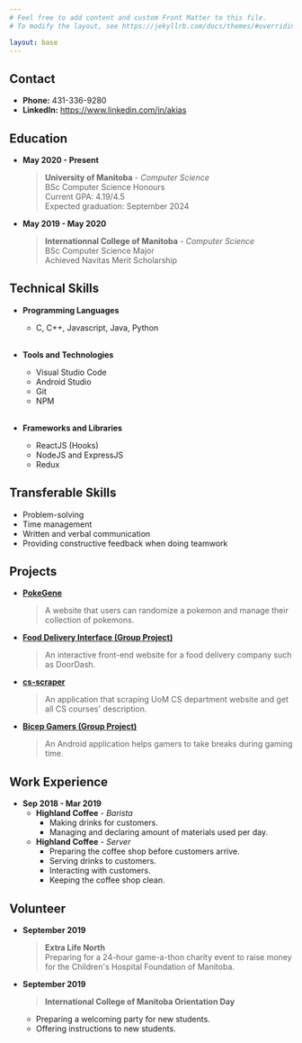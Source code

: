 ```yaml
---
# Feel free to add content and custom Front Matter to this file.
# To modify the layout, see https://jekyllrb.com/docs/themes/#overriding-theme-defaults

layout: base
---
```


## Contact

* **Phone:** 431-336-9280
* **LinkedIn:** <https://www.linkedin.com/in/akias>

## Education

* **May 2020 - Present**
  > **University of Manitoba** - _Computer Science_  
    BSc Computer Science Honours  
    Current GPA: 4.19/4.5  
    Expected graduation: September 2024

* **May 2019 - May 2020**
  > **Internationnal College of Manitoba** - _Computer Science_  
    BSc Computer Science Major  
    Achieved Navitas Merit Scholarship

## Technical Skills

* **Programming Languages**
  * C, C++, Javascript, Java, Python
  <br>

* **Tools and Technologies**
  * Visual Studio Code
  * Android Studio
  * Git
  * NPM
  <br>

* **Frameworks and Libraries**
  * ReactJS (Hooks)
  * NodeJS and ExpressJS
  * Redux

## Transferable Skills

* Problem-solving
* Time management
* Written and verbal communication
* Providing constructive feedback when doing teamwork

## Projects

* [**PokeGene**](https://pokegene.surge.sh/)  
  > A website that users can randomize a pokemon and manage their collection of pokemons.

* [**Food Delivery Interface (Group Project)**](https://orbeat.surge.sh/)  
  > An interactive front-end website for a food delivery company such as DoorDash.

* [**cs-scraper**](https://github.com/namhai923/cs_scraper)
  > An application that scraping UoM CS department website and get all CS courses' description.

* [**Bicep Gamers (Group Project)**](https://bicepgamers.webflow.io/)  
  > An Android application helps gamers to take breaks during gaming time.

## Work Experience

* **Sep 2018 - Mar 2019**
  * **Highland Coffee** - _Barista_
    * Making drinks for customers.
    * Managing and declaring amount of materials used per day.
  * **Highland Coffee** - _Server_
    * Preparing the coffee shop before customers arrive.
    * Serving drinks to customers.
    * Interacting with customers.
    * Keeping the coffee shop clean.

## Volunteer

* **September 2019**
  > **Extra Life North**  
  Preparing for a 24-hour game-a-thon charity event to raise money for the Children's Hospital Foundation of Manitoba.
  
* **September 2019**
  > **International College of Manitoba Orientation Day**  
    * Preparing a welcoming party for new students.
    * Offering instructions to new students.

